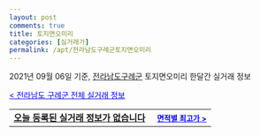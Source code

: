 ```yaml
---
layout: post
comments: true
title: 토지면오미리
categories: [실거래가]
permalink: /apt/전라남도구례군토지면오미리
---
```


2021년 09월 06일 기준, <a href="/apt/전라남도구례군">전라남도구례군</a> 토지면오미리 한달간 실거래 정보

<a style="color: blue;" href="/apt/전라남도구례군">< 전라남도 구례군 전체 실거래 정보</a>
<!---- start ---->
<table>
  <tr>
    <td colspan="4" style="font-weight: bold;"><a href="/apt/전라남도구례군토지면오미리{name_without_space}">오늘 등록된 실거래 정보가 없습니다</a> &nbsp;&nbsp;&nbsp; <a style="color: blue; font-size: smaller;" href="/apt/전라남도구례군토지면오미리{name_without_space}">면적별 최고가 ></a></td>
  </tr>
    
</table>
<!---- end ---->
    
